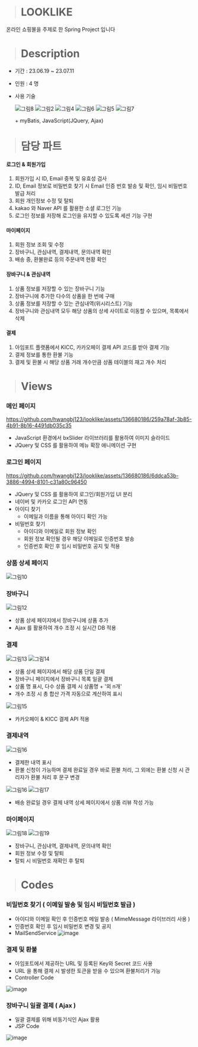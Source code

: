 > # LOOKLIKE
온라인 쇼핑몰을 주제로 한 Spring Project 입니다

> # Description
- 기간 : 23.06.19 ~ 23.07.11
- 인원 : 4 명
- 사용 기술

  ![그림8](https://github.com/hwangbj123/looklike/assets/136680186/0479e94f-0318-489b-83cf-d950ee567c6e)
  ![그림2](https://github.com/hwangbj123/looklike/assets/136680186/1d88c213-ee27-4020-945a-2df01b899db7)
  ![그림4](https://github.com/hwangbj123/looklike/assets/136680186/3510fc77-82e7-4dc1-9f51-25c2d020ed3f)
  ![그림6](https://github.com/hwangbj123/looklike/assets/136680186/bd405b34-a493-4038-ad20-50486a9d5b83)
  ![그림5](https://github.com/hwangbj123/looklike/assets/136680186/53759f1a-4f49-4f44-88b5-3e0867ac2731)
  ![그림7](https://github.com/hwangbj123/looklike/assets/136680186/6cbb67b3-08c1-4914-a830-69350d9c295e)

  \+ myBatis, JavaScript(JQuery, Ajax)
> # 담당 파트

#### 로그인 & 회원가입
1. 회원가입 시 ID, Email 중복 및 유효성 검사
2. ID, Email 정보로 비밀번호 찾기 시 Email 인증 번호 발송 및 확인, 임시 비밀번호 발급 처리
3. 회원 개인정보 수정 및 탈퇴
4. kakao 와 Naver API 를 활용한 소셜 로그인 기능
5. 로그인 정보를 저장해 로그인을 유지할 수 있도록 세션 기능 구현
#### 마이페이지
1. 회원 정보 조회 및 수정
2. 장바구니, 관심내역, 결제내역, 문의내역 확인
3. 배송 중, 환불완료 등의 주문내역 현황 확인
#### 장바구니 & 관심내역
1. 상품 정보를 저장할 수 있는 장바구니 기능
2. 장바구니에 추가한 다수의 상품을 한 번에 구매
3. 상품 정보를 저장할 수 있는 관심내역(위시리스트) 기능
4. 장바구니와 관심내역 모두 해당 상품의 상세 사이트로 이동할 수 있으며, 목록에서 삭제
#### 결제
1. 아임포트 플랫폼에서 KICC, 카카오페이 결제 API 코드를 받아 결제 기능
2. 결제 정보를 통한 환불 기능
3. 결제 및 환불 시 해당 상품 거래 개수만큼 상품 테이블의 재고 개수 처리

> # Views
### 메인 페이지

https://github.com/hwangbj123/looklike/assets/136680186/259a78af-3b85-4b91-8b16-4491db035c35

- JavaScript 환경에서 bxSlider 라이브러리를 활용하여 이미지 슬라이드
- JQuery 및 CSS 를 활용하여 메뉴 확장 애니메이션 구현

### 로그인 페이지

https://github.com/hwangbj123/looklike/assets/136680186/6ddca53b-3886-4994-8101-c31a80c96450

- JQuery 및 CSS 를 활용하여 로그인/회원가입 UI 분리
- 네이버 및 카카오 로그인 API 연동
- 아이디 찾기
  + 이메일과 이름을 통해 아이디 확인 가능
- 비밀번호 찾기
  + 아이디와 이메일로 회원 정보 확인
  + 회원 정보 확인될 경우 해당 이메일로 인증번호 발송
  + 인증번호 확인 후 임시 비밀번호 공지 및 적용

### 상품 상세 페이지

![그림10](https://github.com/hwangbj123/looklike/assets/136680186/83049845-0f75-4216-95a3-5adc60bdd017)

### 장바구니

![그림12](https://github.com/hwangbj123/looklike/assets/136680186/2b80530f-1b56-47b0-bf2f-6050ccd2a468)

- 상품 상세 페이지에서 장바구니에 상품 추가
- Ajax 를 활용하여 개수 조정 시 실시간 DB 적용

### 결제

![그림13](https://github.com/hwangbj123/looklike/assets/136680186/8023798f-bef1-44d3-965d-0d4590a0b544)
![그림14](https://github.com/hwangbj123/looklike/assets/136680186/c1623de7-8824-473c-a684-57719c1b88ce)

- 상품 상세 페이지에서 해당 상품 단일 결제
- 장바구니 페이지에서 장바구니 목록 일괄 결제
- 상품 명 표시, 다수 상품 결제 시 상품명 \+ '외 n개'
- 개수 조정 시 총 합산 가격 자동으로 계산하여 표시

![그림15](https://github.com/hwangbj123/looklike/assets/136680186/aa73ee20-f75f-4f2b-babf-be9dcb4a79c7)

- 카카오페이 & KICC 결제 API 적용

### 결제내역

![그림16](https://github.com/hwangbj123/looklike/assets/136680186/c594eb7c-c340-4650-ab8e-f68034b6992d)

- 결제한 내역 표시
- 환불 신청이 가능하며 결제 완료일 경우 바로 환불 처리, 그 외에는 환불 신청 시 관리자가 환불 처리 후 문구 변경

![그림16](https://github.com/hwangbj123/looklike/assets/136680186/f07add0f-be63-4851-98d5-3f565aa87210)
![그림17](https://github.com/hwangbj123/looklike/assets/136680186/0b3ac55b-7b01-475a-9367-f1c6b3396f0c)

- 배송 완료일 경우 결제 내역 상세 페이지에서 상품 리뷰 작성 가능

### 마이페이지

![그림18](https://github.com/hwangbj123/looklike/assets/136680186/338f8161-9b86-4f10-bdb2-b73b513e1958)
![그림19](https://github.com/hwangbj123/looklike/assets/136680186/b9db3bab-2371-4b9d-97d9-0887e8599e83)

- 장바구니, 관심내역, 결제내역, 문의내역 확인
- 회원 정보 수정 및 탈퇴
- 탈퇴 시 비밀번호 재확인 후 탈퇴

> # Codes
### 비밀번호 찾기 ( 이메일 발송 및 임시 비밀번호 발급 )
- 아이디와 이메일 확인 후 인증번호 메일 발송 ( MimeMessage 라이브러리 사용 )
- 인증번호 확인 후 임시 비밀번호 변경 및 공지
- MailSendService
![image](https://github.com/hwangbj123/looklike/assets/136680186/5492697d-3bdb-418a-9c82-8fdeec80b20d)

### 결제 및 환불
- 아임포트에서 제공하는 URL 및 등록된 Key와 Secret 코드 사용
- URL 을 통해 결제 시 발생한 토큰을 받을 수 있으며 환불처리가 가능
- Controller Code

![image](https://github.com/hwangbj123/looklike/assets/136680186/5c66d86c-52db-486d-80ad-8b651ab70a6b)


### 장바구니 일괄 결제 ( Ajax )
- 일괄 결제를 위해 비동기식인 Ajax 활용
- JSP Code

![image](https://github.com/hwangbj123/looklike/assets/136680186/e89ca797-dfa6-46cd-bbfc-71a95179c5c6)
